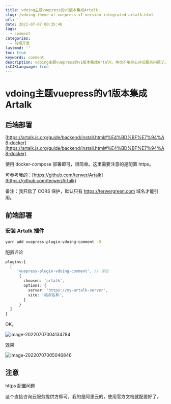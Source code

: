 ```yaml
---
title: vdoing主题vuepress的v1版本集成Artalk
slug: /vdoing-theme-of-vuepress-v1-version-integrated-artalk.html
url: ''
date: 2022-07-07 00:35:48
tags:
  - comment
categories:
  - 前端开发
lastmod: ''
toc: true
keywords: comment
description: vdoing主题vuepress的v1版本集成Artalk，再也不用担心评论服务问题了。
isCJKLanguage: true
---
```

# vdoing主题vuepress的v1版本集成Artalk

## 后端部署

[https://artalk.js.org/guide/backend/install.html#%E4%BD%BF%E7%94%A8-docker](https://artalk.js.org/guide/backend/install.html#%E4%BD%BF%E7%94%A8-docker)

使用 docker-compose 部署即可，很简单。这里需要注意的是配置 https。

可参考我的：[https://github.com/terwer/Artalk](https://github.com/terwer/Artalk)

备注：我开启了 CORS 保护，默认只有 https://terwergreen.com 域名才能引用。

## 前端部署

### 安装 Artalk 插件

```bash
yarn add vuepress-plugin-vdoing-comment -D  
```

配置评论

```typescript
plugins:{
  [
     'vuepress-plugin-vdoing-comment', // 评论
      {
        choosen: 'artalk',
        options: {
          server: 'https://my-artalk-server',
          site: '站点名称',
        }
      }
  ]
}
```

OK。

![image-20220707004134784](https://img1.terwergreen.com/20220707004135.png)

效果

![image-20220707005046846](https://img1.terwergreen.com/20220707005047.png)

## 注意

https 配置问题

这个直接咨询云服务提供方即可，我的是阿里云的，使用官方文档就配置好了。